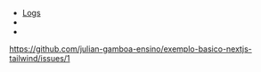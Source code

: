 + [Logs](https://vercel.com/juliangamboaensinos-projects/exemplo-basico-nextjs-tailwind/logs?page=1&timeline=past30Minutes&startDate=1712442825773&endDate=1712444625773)
+ [  ]( )
+ [  ]( )




https://github.com/julian-gamboa-ensino/exemplo-basico-nextjs-tailwind/issues/1
